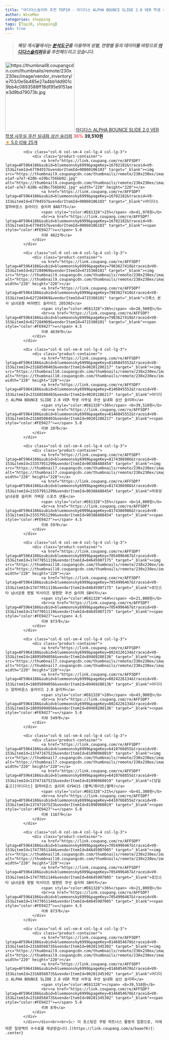 ```yaml
---
title: "아디다스슬리퍼 추천 TOP10 - 아디다스 ALPHA BOUNCE SLIDE 2.0 VER 학생 사무실 쿠션 실내화 삼선 슬리퍼"
author: WiseMan
categories: shopping
tags: [Top10, shopping]
pin: true
---
```


> ##### 해당 게시물에서는 [**분석도구**](https://itemscout.io/)를 이용하여 **성별**, **연령별** 등의 데이터를 바탕으로 [**아디다스슬리퍼**](https://link.coupang.com/a/baae76)들을 추천해드리고 있습니다.
<div class="container"><div class="row">
            <div class="col-6 col-sm-4 col-lg-4 col-lg-3">
                <div class="product-container">
                    <a href="https://link.coupang.com/re/AFFSDP?lptag=AF5964186&subid=bluemoonsky6999&pageKey=8146622164&traceid=V0-153&itemId=23166588972&vendorItemId=90199373569" target="_blank"><img src="https://thumbnail8.coupangcdn.com/thumbnails/remote/230x230ex/image/vendor_inventory/e703/0e5b485e27a4bb1dd901c9bb4c0893588ff18df95e9151aee3d9bd79073b.jpg" alt="https://thumbnail8.coupangcdn.com/thumbnails/remote/230x230ex/image/vendor_inventory/e703/0e5b485e27a4bb1dd901c9bb4c0893588ff18df95e9151aee3d9bd79073b.jpg" width="220" height="220"></a>
                    <a href="https://link.coupang.com/re/AFFSDP?lptag=AF5964186&subid=bluemoonsky6999&pageKey=8146622164&traceid=V0-153&itemId=23166588972&vendorItemId=90199373569" target="_blank">아디다스 ALPHA BOUNCE SLIDE 2.0 VER 학생 사무실 쿠션 실내화 삼선 슬리퍼</a>
                    <span style="color:#E61328">36%</span> <b>39,510원</b>
                    <br><a href="https://link.coupang.com/re/AFFSDP?lptag=AF5964186&subid=bluemoonsky6999&pageKey=8146622164&traceid=V0-153&itemId=23166588972&vendorItemId=90199373569" target="_blank"><span style="color:#FE9427">★</span> 5.0
                    리뷰 25개</a>
                </div>
            </div>
            
            <div class="col-6 col-sm-4 col-lg-4 col-lg-3">
                <div class="product-container">
                    <a href="https://link.coupang.com/re/AFFSDP?lptag=AF5964186&subid=bluemoonsky6999&pageKey=16702182&traceid=V0-153&itemId=67704557&vendorItemId=90860106103" target="_blank"><img src="https://thumbnail9.coupangcdn.com/thumbnails/remote/230x230ex/image/operator/67704557/cd147cb1-e1af-a7e7-620b-e29bc756bb92.jpg" alt="https://thumbnail9.coupangcdn.com/thumbnails/remote/230x230ex/image/operator/67704557/cd147cb1-e1af-a7e7-620b-e29bc756bb92.jpg" width="220" height="220"></a>
                    <a href="https://link.coupang.com/re/AFFSDP?lptag=AF5964186&subid=bluemoonsky6999&pageKey=16702182&traceid=V0-153&itemId=67704557&vendorItemId=90860106103" target="_blank">아디다스 알파바운스 슬라이드 슬리퍼 BA8775</a>
                    <span style="color:#E61328">25%</span> <b>41,970원</b>
                    <br><a href="https://link.coupang.com/re/AFFSDP?lptag=AF5964186&subid=bluemoonsky6999&pageKey=16702182&traceid=V0-153&itemId=67704557&vendorItemId=90860106103" target="_blank"><span style="color:#FE9427">★</span> 5.0
                    리뷰 4822개</a>
                </div>
            </div>
            
            <div class="col-6 col-sm-4 col-lg-4 col-lg-3">
                <div class="product-container">
                    <a href="https://link.coupang.com/re/AFFSDP?lptag=AF5964186&subid=bluemoonsky6999&pageKey=7983627410&traceid=V0-153&itemId=627284969&vendorItemId=4715360101" target="_blank"><img src="https://thumbnail9.coupangcdn.com/thumbnails/remote/230x230ex/image/vendor_inventory/209c/8f3e2fdfa30f4d6393a1b153a897f5f214ba8a47c1ebb1198e3541074eb1.jpg" alt="https://thumbnail9.coupangcdn.com/thumbnails/remote/230x230ex/image/vendor_inventory/209c/8f3e2fdfa30f4d6393a1b153a897f5f214ba8a47c1ebb1198e3541074eb1.jpg" width="220" height="220"></a>
                    <a href="https://link.coupang.com/re/AFFSDP?lptag=AF5964186&subid=bluemoonsky6999&pageKey=7983627410&traceid=V0-153&itemId=627284969&vendorItemId=4715360101" target="_blank">크록스 본사 남녀공용 바야밴드 슬라이드 205392</a>
                    <span style="color:#E61328">36%</span> <b>28,500원</b>
                    <br><a href="https://link.coupang.com/re/AFFSDP?lptag=AF5964186&subid=bluemoonsky6999&pageKey=7983627410&traceid=V0-153&itemId=627284969&vendorItemId=4715360101" target="_blank"><span style="color:#FE9427">★</span> 4.5
                    리뷰 4639개</a>
                </div>
            </div>
            
            <div class="col-6 col-sm-4 col-lg-4 col-lg-3">
                <div class="product-container">
                    <a href="https://link.coupang.com/re/AFFSDP?lptag=AF5964186&subid=bluemoonsky6999&pageKey=8146845552&traceid=V0-153&itemId=23168508403&vendorItemId=90201286217" target="_blank"><img src="https://thumbnail10.coupangcdn.com/thumbnails/remote/230x230ex/image/vendor_inventory/171e/216ea89a951509c300dc7b843e3d53c2ab415b44fdb5d02ee51aeb8ad346.jpg" alt="https://thumbnail10.coupangcdn.com/thumbnails/remote/230x230ex/image/vendor_inventory/171e/216ea89a951509c300dc7b843e3d53c2ab415b44fdb5d02ee51aeb8ad346.jpg" width="220" height="220"></a>
                    <a href="https://link.coupang.com/re/AFFSDP?lptag=AF5964186&subid=bluemoonsky6999&pageKey=8146845552&traceid=V0-153&itemId=23168508403&vendorItemId=90201286217" target="_blank">아디다스 ALPHA BOUNCE SLIDE 2.0 VER 학생 사무실 쿠션 실내화 삼선 슬리퍼</a>
                    <span style="color:#E61328">36%</span> <b>39,510원</b>
                    <br><a href="https://link.coupang.com/re/AFFSDP?lptag=AF5964186&subid=bluemoonsky6999&pageKey=8146845552&traceid=V0-153&itemId=23168508403&vendorItemId=90201286217" target="_blank"><span style="color:#FE9427">★</span> 5.0
                    리뷰 20개</a>
                </div>
            </div>
            
            <div class="col-6 col-sm-4 col-lg-4 col-lg-3">
                <div class="product-container">
                    <a href="https://link.coupang.com/re/AFFSDP?lptag=AF5964186&subid=bluemoonsky6999&pageKey=8174386986&traceid=V0-153&itemId=23357951299&vendorItemId=90388488454" target="_blank"><img src="https://thumbnail7.coupangcdn.com/thumbnails/remote/230x230ex/image/vendor_inventory/f81f/8f4d067b9c4b33d1ce544ae1ffd9e2a81a7ff656901d1d3698e7e280d661.png" alt="https://thumbnail7.coupangcdn.com/thumbnails/remote/230x230ex/image/vendor_inventory/f81f/8f4d067b9c4b33d1ce544ae1ffd9e2a81a7ff656901d1d3698e7e280d661.png" width="220" height="220"></a>
                    <a href="https://link.coupang.com/re/AFFSDP?lptag=AF5964186&subid=bluemoonsky6999&pageKey=8174386986&traceid=V0-153&itemId=23357951299&vendorItemId=90388488454" target="_blank">마쥬앙 남녀공용 슬리퍼 가벼운 스포츠 샌들</a>
                    <span style="color:#E61328">35%</span> <b>14,800원</b>
                    <br><a href="https://link.coupang.com/re/AFFSDP?lptag=AF5964186&subid=bluemoonsky6999&pageKey=8174386986&traceid=V0-153&itemId=23357951299&vendorItemId=90388488454" target="_blank"><span style="color:#FE9427">★</span> 4.5
                    리뷰 59개</a>
                </div>
            </div>
            
            <div class="col-6 col-sm-4 col-lg-4 col-lg-3">
                <div class="product-container">
                    <a href="https://link.coupang.com/re/AFFSDP?lptag=AF5964186&subid=bluemoonsky6999&pageKey=7054996467&traceid=V0-153&itemId=17477051119&vendorItemId=84645907175" target="_blank"><img src="https://thumbnail10.coupangcdn.com/thumbnails/remote/230x230ex/image/vendor_inventory/9355/55c637a25fe1a8139e04168cd951ad8101131264121219b7222730207bfe.jpg" alt="https://thumbnail10.coupangcdn.com/thumbnails/remote/230x230ex/image/vendor_inventory/9355/55c637a25fe1a8139e04168cd951ad8101131264121219b7222730207bfe.jpg" width="220" height="220"></a>
                    <a href="https://link.coupang.com/re/AFFSDP?lptag=AF5964186&subid=bluemoonsky6999&pageKey=7054996467&traceid=V0-153&itemId=17477051119&vendorItemId=84645907175" target="_blank">로딘스타 남녀공용 왕발 빅사이즈 발편한 쿠션 슬리퍼 SB비치</a>
                    <span style="color:#E61328">64%</span> <b>21,800원</b>
                    <br><a href="https://link.coupang.com/re/AFFSDP?lptag=AF5964186&subid=bluemoonsky6999&pageKey=7054996467&traceid=V0-153&itemId=17477051119&vendorItemId=84645907175" target="_blank"><span style="color:#FE9427">★</span> 4.5
                    리뷰 873개</a>
                </div>
            </div>
            
            <div class="col-6 col-sm-4 col-lg-4 col-lg-3">
                <div class="product-container">
                    <a href="https://link.coupang.com/re/AFFSDP?lptag=AF5964186&subid=bluemoonsky6999&pageKey=8024226134&traceid=V0-153&itemId=18895094056&vendorItemId=89469280136" target="_blank"><img src="https://thumbnail7.coupangcdn.com/thumbnails/remote/230x230ex/image/vendor_inventory/b6ff/5bd874fe8a1e6b8cfa67b3b84f425f7388ed6d64fa7bcb00f4f545c9d1fc.jpg" alt="https://thumbnail7.coupangcdn.com/thumbnails/remote/230x230ex/image/vendor_inventory/b6ff/5bd874fe8a1e6b8cfa67b3b84f425f7388ed6d64fa7bcb00f4f545c9d1fc.jpg" width="220" height="220"></a>
                    <a href="https://link.coupang.com/re/AFFSDP?lptag=AF5964186&subid=bluemoonsky6999&pageKey=8024226134&traceid=V0-153&itemId=18895094056&vendorItemId=89469280136" target="_blank">아디다스 알파바운스 슬라이드 2.0 슬리퍼</a>
                    <span style="color:#E61328">28%</span> <b>43,900원</b>
                    <br><a href="https://link.coupang.com/re/AFFSDP?lptag=AF5964186&subid=bluemoonsky6999&pageKey=8024226134&traceid=V0-153&itemId=18895094056&vendorItemId=89469280136" target="_blank"><span style="color:#FE9427">★</span> 5.0
                    리뷰 549개</a>
                </div>
            </div>
            
            <div class="col-6 col-sm-4 col-lg-4 col-lg-3">
                <div class="product-container">
                    <a href="https://link.coupang.com/re/AFFSDP?lptag=AF5964186&subid=bluemoonsky6999&pageKey=6410766855&traceid=V0-153&itemId=13747167523&vendorItemId=81090960019" target="_blank"><img src="https://thumbnail7.coupangcdn.com/thumbnails/remote/230x230ex/image/vendor_inventory/eb18/546d7068f60e4d39288e7e414f497ebfa28ab8dce5d63a01b981d9538d91.jpg" alt="https://thumbnail7.coupangcdn.com/thumbnails/remote/230x230ex/image/vendor_inventory/eb18/546d7068f60e4d39288e7e414f497ebfa28ab8dce5d63a01b981d9538d91.jpg" width="220" height="220"></a>
                    <a href="https://link.coupang.com/re/AFFSDP?lptag=AF5964186&subid=bluemoonsky6999&pageKey=6410766855&traceid=V0-153&itemId=13747167523&vendorItemId=81090960019" target="_blank">[당일출고][아디다스] 알파바운스 슬리퍼 GY9415 (블랙/화이트/블랙)</a>
                    <span style="color:#E61328">21%</span> <b>41,300원</b>
                    <br><a href="https://link.coupang.com/re/AFFSDP?lptag=AF5964186&subid=bluemoonsky6999&pageKey=6410766855&traceid=V0-153&itemId=13747167523&vendorItemId=81090960019" target="_blank"><span style="color:#FE9427">★</span> 5.0
                    리뷰 1167개</a>
                </div>
            </div>
            
            <div class="col-6 col-sm-4 col-lg-4 col-lg-3">
                <div class="product-container">
                    <a href="https://link.coupang.com/re/AFFSDP?lptag=AF5964186&subid=bluemoonsky6999&pageKey=7054996467&traceid=V0-153&itemId=17477051144&vendorItemId=84645907005" target="_blank"><img src="https://thumbnail10.coupangcdn.com/thumbnails/remote/230x230ex/image/vendor_inventory/7baa/f66a056a6b65eea1910c071fe61d740f965d6feb56a1f0c8f82bed21eb63.jpg" alt="https://thumbnail10.coupangcdn.com/thumbnails/remote/230x230ex/image/vendor_inventory/7baa/f66a056a6b65eea1910c071fe61d740f965d6feb56a1f0c8f82bed21eb63.jpg" width="220" height="220"></a>
                    <a href="https://link.coupang.com/re/AFFSDP?lptag=AF5964186&subid=bluemoonsky6999&pageKey=7054996467&traceid=V0-153&itemId=17477051144&vendorItemId=84645907005" target="_blank">로딘스타 남녀공용 왕발 빅사이즈 발편한 쿠션 슬리퍼 SB비치</a>
                    <span style="color:#E61328">36%</span> <b>21,800원</b>
                    <br><a href="https://link.coupang.com/re/AFFSDP?lptag=AF5964186&subid=bluemoonsky6999&pageKey=7054996467&traceid=V0-153&itemId=17477051144&vendorItemId=84645907005" target="_blank"><span style="color:#FE9427">★</span> 4.5
                    리뷰 873개</a>
                </div>
            </div>
            
            <div class="col-6 col-sm-4 col-lg-4 col-lg-3">
                <div class="product-container">
                    <a href="https://link.coupang.com/re/AFFSDP?lptag=AF5964186&subid=bluemoonsky6999&pageKey=8146854670&traceid=V0-153&itemId=23168568735&vendorItemId=90201345302" target="_blank"><img src="https://thumbnail9.coupangcdn.com/thumbnails/remote/230x230ex/image/vendor_inventory/4695/4494fb00457cbf3bf5066992d40a07c4d5e1231fa773fc6ca53e001b3e21.jpg" alt="https://thumbnail9.coupangcdn.com/thumbnails/remote/230x230ex/image/vendor_inventory/4695/4494fb00457cbf3bf5066992d40a07c4d5e1231fa773fc6ca53e001b3e21.jpg" width="220" height="220"></a>
                    <a href="https://link.coupang.com/re/AFFSDP?lptag=AF5964186&subid=bluemoonsky6999&pageKey=8146854670&traceid=V0-153&itemId=23168568735&vendorItemId=90201345302" target="_blank">아디다스 ALPHA BOUNCE SLIDE 2.0 VER 학생 사무실 쿠션 실내화 삼선 슬리퍼</a>
                    <span style="color:#E61328"></span> <b>39,510원</b>
                    <br><a href="https://link.coupang.com/re/AFFSDP?lptag=AF5964186&subid=bluemoonsky6999&pageKey=8146854670&traceid=V0-153&itemId=23168568735&vendorItemId=90201345302" target="_blank"><span style="color:#FE9427">★</span> 5.0
                    리뷰 8개</a>
                </div>
            </div>
            </div></div><br><br>[👉 이 포스팅은 쿠팡 파트너스 활동의 일환으로, 이에 따른 일정액의 수수료를 제공받습니다.](https://link.coupang.com/a/baae76){: .center}